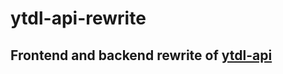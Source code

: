 # ytdl-api-rewrite

## Frontend and backend rewrite of [ytdl-api](https://github.com/Smigg-y/ytdl-api)
